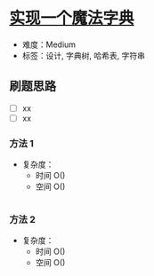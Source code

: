 # [实现一个魔法字典](https://leetcode-cn.com/problems/implement-magic-dictionary/)

- 难度：Medium
- 标签：设计, 字典树, 哈希表, 字符串

## 刷题思路

- [ ] xx
- [ ] xx

### 方法 1

- 复杂度：
    - 时间 O()
    - 空间 O()

``` js

```

### 方法 2

- 复杂度：
    - 时间 O()
    - 空间 O()

``` js

```

